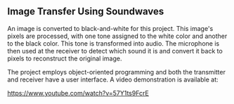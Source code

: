 ## Image Transfer Using Soundwaves

An image is converted to black-and-white for this project. This image's pixels are processed, with one tone assigned to the white color and another to the black color. This tone is transformed into audio. The microphone is then used at the receiver to detect which sound it is and convert it back to pixels to reconstruct the original image.

The project employs object-oriented programming and both the transmitter and receiver have a user interface. A video demonstration is available at:

https://www.youtube.com/watch?v=57Y1ts9FcrE
